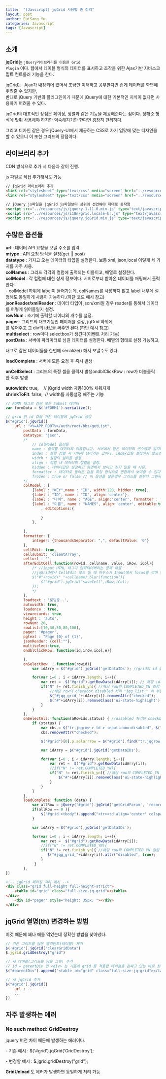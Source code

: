 ```yaml
---
title:  "[Javscript] jqGrid 사용법 총 정리"
layout: post
author: EuiSang Yu
categories: Javascript
tags: [Javascript]
---
```


## 소개

**jqGrid**는 <code>jQuery라이브러리를 이용한 Grid Plugin</code> 이다. 웹에서 테이블 형식의 데이터를 표시하고 조작을 위한 Ajax기반 자바스크립트 컨트롤러 기능을 한다.

  
jqGrid는  Ajax가 내장되어 있어서 조금만 이해하고 공부한다면 쉽게 데이터를 화면에 뿌려줄 수 있지만,   
반대로 jQuery 기반의 플러그인이기 때문에 jQuery에 대한 기본적인 지식이 없다면 사용하기 어려울 수 있다.   
  
jqGrid의 대표적인 장점은 페이징, 정렬과 같은 기능을 제공해준다는 점이다. 정해준 형식에 맞춰 사용해야 하지만 익숙해지기만 한다면 굉장히 편리하다.

그리고 디자인 같은 경우 jQuery-UI에서 제공하는 CSS로 자기 입맛에 맞는 디자인을 할 수 있으니 이 또한 그리드의 장점이다.

## 라이브러리 추가

CDN 방식으로 추가 시 다음과 같이 진행.

js 파일로 직접 추가해서도 가능

```html
// jqGrid 라이브러리 추가
<link rel="stylesheet" type="text/css" media="screen" href="../resources/css/jquery-ui-1.10.4.custom.css" />
<link rel="stylesheet" type="text/css" media="screen" href="../resources/css/ui.jqgrid.css" />
 
// jQuery js파일을 jqGrid js파일보다 상위에 선언해야 제대로 동작함
<script src="../resources/js/jquery-1.11.0.min.js" type="text/javascript"></script> 
<script src="../resources/js/i18n/grid.locale-kr.js" type="text/javascript"></script>
<script src="../resources/js/jquery.jqGrid.min.js" type="text/javascript"></script>
```

## 수많은 옵션들

**url** : 데이터 API 요청을 보낼 주소를 입력  
**mtype** : API 요청 방식을 설정(get || post)  
**datatype** : 가지고 오는 데이터의 타입을 설정한다. 보통 xml, json,local 이렇게 세 가지를 자주 사용.  
**colNames** : 그리드 각각의 컬럼에 출력되는 이름이고, 배열로 설정한다.  
**colModel** : 각 컬럼에 대한 상세 정보이다. 서버로부터 받아온 데이터를 매핑해서 출력한다.   
\- colModel 하위에 label이 들어가는데, colNames를 사용하지 않고 label 내부에 설정해도 동일하게 사용이 가능하다.(하단 코드 예시 참고)  
**jsonReader/xmlReader** : 데이터 타입이 json/xml일 경우 reader를 통해서 데이터를 어떻게 읽어들일지 설정.  
**rowNum** : 초기에 출력할 데이터의 개수를 설정.  
**pager** : 그리드의 대표기능인 페이저를 설정, jqGrid <Table> 하위에 <div> 를 넣어주고 그 div의 id값을 써주면 된다.(하단 예시 참고)  
**multiselect** : row마다 selectbox가 생긴다(이벤트 처리 가능)  
**postData** : 서버에 파라미터로 넘길 데이터를 설정한다. 배열의 형태로 설정 가능하고, <FORM> 태그로 감싼 데이터들을 한번에 serialize() 해서 보낼수도 있다.

**loadComplete** : 서버에 모든 요청 후 즉시 발생

**onCellSelect** : 그리드의 특정 셀을 클릭시 발생ondblClickRow : row가 더블클릭한 직후 발생

**autowidth**: true,    // jQgrid width 자동100% 채워지게  
**shrinkToFit**: false,  // width를 자동설정 해주는 기능

```javascript
// FORM 태그로 감싼 모든 Submit 데이터
var formData = $('#FORM1').serialize();

// grid 란 id 값을 가진 테이블에 jqGrid 생성
$("#grid").jqGrid({
	url : "<%=APP_ROOT%>/auth/root/bbs/getList",
        postData : formData,
        datatype: "json",
        /*
            // colModel 옵션들
            name : 출력할 데이터의 이름입니다. 서버에서 받은 데이터의 변수명과 일치해야 함.
            index : 컬럼 정렬 시 서버에 넘어가는 값이다. index값을 설정하지 않으면 name값이 넘어간다.
            width : 컬럼의 넓이를 설정.
            align : 컬럼 내 데이터의 정렬을 설정.
            hidden : 데이터값은 설정하고 화면에서 보이고 싶지 않을 때 사용.
            formatter : 데이터로 들어온 값을 특정 형식으로 변환해서 보여줄 수 있다.
            frozen : true or false // 이 옵션을 넣은경우 그리드를 전부다 그린뒤 $("#gridid").jqGrid('setFrozenColumns'); 함수를 호출해줘야한다. + reload 까지도
        */
        colModel : [
            {label : "KEY",name : "ID", width:120, hidden: true},
            {label : "ID", name : "ID", align:'center'},
            {label : "나이", name : "AGE", align:'center', formatter : "integer", sorttype : "integer"},
            {label : "이름", name : "NAMES", align:'center', editable:true, edittype:'text'
                , editoptions:{
                    
                }						
            },
            
        ],
        formatter: {
            integer: {thousandsSeparator: ",", defaultValue: '0'}
        },
        cellEdit: true,
        cellsubmit: 'clientArray',
        cellurl : '',
        afterEditCell:function(rowid, cellname, value, iRow, iCol){
            /* //input HTML 태그가 입력되어버리는 문제 해결
            //jqGrid에서 CellEdit 모드 일 때 마우스가 Input에서 focus를 벗어 났을 때 Cell Save
            $("#"+rowid+"_"+cellname).blur(function(){
                $("#grid").jqGrid("saveCell",iRow,iCol);
            });	 
            */	
        },
        loadtext : '로딩중..',
        autowidth: true,
        loadonce : true,
        viewrecords: true,
        height : 'auto',
        rowNum: 20,
        rowList:[10,30,50,80,100],
        pager: '#pager',
        pgtext : "Page {0} of {1}",
        jsonReader: {cell:""},
        multiselect:true,
        ondblClickRow: function(id,irow,icol,e){

        },        
        onSelectRow  : function(rowid){
            var idArry = $("#grid").jqGrid('getDataIDs'); //grid의 id 값을 배열로 가져옴

            for(var i=0 ; i < idArry.length; i++){
                var ret =  $("#grid").getRowData(idArry[i]); // 해당 id의 row 데이터를 가져옴
                if("N" != ret.finish_yn){ //해당 row의 COMPLETED_YN 컬럼 값이 N이 아니면 checkbox disabled 처리
                    //해당 row의 checkbox disabled 처리 "jqg_list_" 이 부분은 grid에서 자동 생성
                    $("#jqg_grid_"+idArry[i]).removeAttr("checked");
                    $("#"+idArry[i]).removeClass('ui-state-highlight');
                }
            }  
        },
        onSelectAll: function(aRowids,status) { //disabled 처리된 checkbox 선택 안되도록 해주는 부분
            if (status) {
                var cbs = $("tr.jqgrow > td > input.cbox:disabled", $("#grid")[0]);
                cbs.removeAttr("checked");

                $("#grid")[0].p.selarrrow = $("#grid").find("tr.jqgrow:has(td > input.cbox:checked)").map(function() { return this.id; }).get();

                var idArry = $("#grid").jqGrid('getDataIDs'); 

                for(var i=0 ; i < idArry.length; i++){
                    var ret =  $("#grid").getRowData(idArry[i]);
                    //if("N" != ret.COMPLETED_YN){ 
                    if("N" != ret.finish_yn){ //해당 row의 COMPLETED_YN 컬럼 값이 N이 아니면 checkbox disabled 처리 
                        $("#"+idArry[i]).removeClass('ui-state-highlight');
                    }
                }  
            }
        },
        loadComplete: function (data) {
            var allRow = jQuery("#grid").jqGrid('getGridParam', 'records');
            if(allRow == 0 ){
                $("#grid >tbody").append("<tr><td align='center' colspan='10' style=''>조회된 데이터가 없습니다.</td></tr>");
            }

            var idArry = $("#grid").jqGrid('getDataIDs'); 

            for(var i=0 ; i < idArry.length; i++){
                var ret =  $("#grid").getRowData(idArry[i]); 
                //if("N" != ret.COMPLETED_YN){ 
                if("N" != ret.finish_yn){ //해당 row의 COMPLETED_YN 컬럼 값이 N이 아니면 checkbox disabled 처리 
                   $("#jqg_grid_"+idArry[i]).attr("disabled", true); 
                }
             }
        },
})
```

```html
<!-- jqGrid 페이징 처리 예시 -->
<div class="grid full-height full-height-strict">
    <table id="grid" class="full-size-jq-grid"></table>
</div>
	<div id="pager" style="height: 35px; "></div>
</div>
```

## jqGrid 열명(th) 변경하는 방법

이것 때문에 꽤나 애를 먹었는데 정확한 방법을 찾아냈다.

```javascript
// 기존 그리드를 담은 엘리먼트(테이블) 제거
$('#grid').jqGrid("clearGridData")
$.jgrid.gridDestroy("grid")

// 새 테이블(그리드를 담을 그릇) 추가
// id = parentDiv 인 <div> 는 기존에 grid 를 적용한 테이블을 감싸고 있는 바로 상위의 엘리먼트
$("#parentDiv").append('<table id="grid" class="full-size-jq-grid"></table>')

// 새 jqGrid 추가
$("#grid").jqGrid({
    url : ..
    ..
})
```

## 자주 발생하는 에러

### No such method: GridDestroy

jquery 버전 차이 때문에 발생하는 에러이다.

\- 기존 예시 : $('#grid').jqGrid('GridDestroy');

\- 변경할 예시 : $.jgrid.gridDestroy("grid");

**GridUnload** 도 에러가 발생하면 동일하게 처리 가능